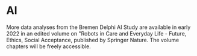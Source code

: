 # AI

More data analyses from the Bremen Delphi AI Study are available in early 2022 in an edited volume on "Robots in Care and Everyday Life - Future, Ethics, Social Acceptance, published by Springer Nature. The volume chapters will be freely accessible.   
